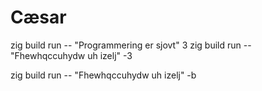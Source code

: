 # Cæsar

zig build run -- "Programmering er sjovt" 3
zig build run -- "Fhewhqccuhydw uh izelj" -3

zig build run -- "Fhewhqccuhydw uh izelj" -b
